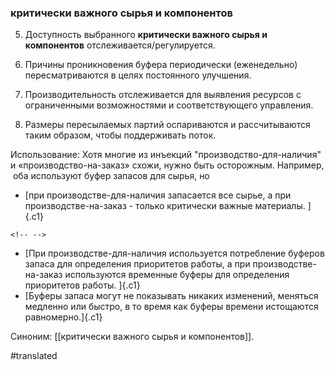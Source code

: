 ### критически важного сырья и компонентов

5. Доступность выбранного **критически важного сырья и компонентов** отслеживается/регулируется.

6. Причины проникновения буфера периодически (еженедельно) пересматриваются в целях постоянного улучшения.

7. Производительность отслеживается для выявления ресурсов с ограниченными возможностями и соответствующего управления.

8. Размеры пересылаемых партий оспариваются и рассчитываются таким образом, чтобы поддерживать поток.

Использование: Хотя многие из инъекций "производство-для-наличия" и «производство-на-заказ» схожи, нужно быть осторожным. Например,  оба используют буфер запасов для сырья, но

-   [при производстве-для-наличия запасается все сырье, а при производстве-на-заказ - только критически важные материалы. ]{.c1}

```{=html}
<!-- -->
```
-   [При производстве-для-наличия используется потребление буферов запаса для определения приоритетов работы, а при производстве-на-заказ используются временные буферы для определения приоритетов работы. ]{.c1}
-   [Буферы запаса могут не показывать никаких изменений, меняться медленно или быстро, в то время как буферы времени истощаются равномерно.]{.c1}

Синоним: [[критически важного сырья и компонентов]].

#translated
